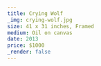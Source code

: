```yaml
---
title: Crying Wolf
_img: crying-wolf.jpg
size: 41 x 31 inches, Framed
medium: Oil on canvas
date: 2013
price: $1000
_render: false
---
```

